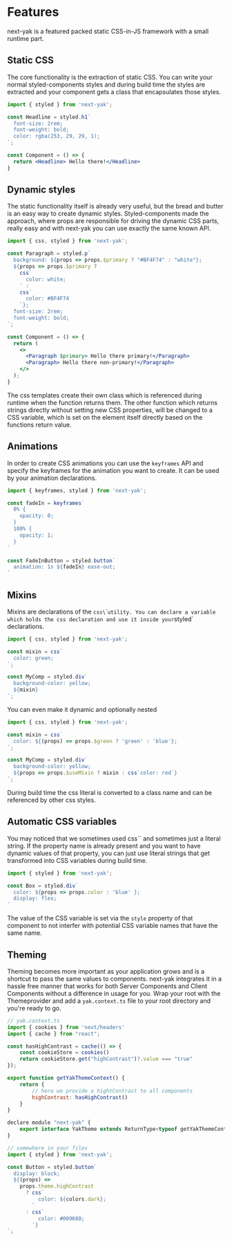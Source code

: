 # Features
next-yak is a featured packed static CSS-in-JS framework with a small runtime part.

## Static CSS

The core functionality is the extraction of static CSS. You can write your normal styled-components
styles and during build time the styles are extracted and your component gets a class that encapsulates
those styles.

```jsx
import { styled } from 'next-yak';

const Headline = styled.h1`
  font-size: 2rem;
  font-weight: bold;
  color: rgba(253, 29, 29, 1);
`;

const Component = () => {
  return <Headline> Hello there!</Headline>
}
```

## Dynamic styles

The static functionality itself is already very useful, but the bread and butter is an easy way to 
create dynamic styles. Styled-components made the approach, where props are responsible for driving the
dynamic CSS parts, really easy and with next-yak you can use exactly the same known API.

```jsx
import { css, styled } from 'next-yak';

const Paragraph = styled.p`
  background: ${props => props.$primary ? "#BF4F74" : "white"};
  ${props => props.$primary ? 
    css`
      color: white; 
    ` : 
    css`
      color: #BF4F74
    `};
  font-size: 2rem;
  font-weight: bold;
`;

const Component = () => {
  return (
    <>
      <Paragraph $primary> Hello there primary!</Paragraph>
      <Paragraph> Hello there non-primary!</Paragraph>
    </>
  );
}
```

The css templates create their own class which is referenced during runtime when the function returns them.
The other function which returns strings directly without setting new CSS properties, will be changed to
a CSS variable, which is set on the element itself directly based on the functions return value.

## Animations

In order to create CSS animations you can use the `keyframes` API and specify the keyframes for the animation
you want to create. It can be used by your animation declarations.

```jsx
import { keyframes, styled } from 'next-yak';

const fadeIn = keyframes`
  0% {
    opacity: 0;
  }
  100% {
    opacity: 1;
  }
`

const FadeInButton = styled.button`
  animation: 1s ${fadeIn} ease-out;
`
```

## Mixins

Mixins are declarations of the `css\`\`` utility. You can declare a variable which holds the css declaration and
use it inside your `styled` declarations.

```jsx
import { css, styled } from 'next-yak';

const mixin = css`
  color: green;
`;

const MyComp = styled.div`
  background-color: yellow;
  ${mixin}
`;
```

You can even make it dynamic and optionally nested

```jsx
import { css, styled } from 'next-yak';

const mixin = css`
  color: ${(props) => props.$green ? 'green' : 'blue'};
`;

const MyComp = styled.div`
  background-color: yellow;
  ${props => props.$useMixin ? mixin : css`color: red`}
`;
```

During build time the css literal is converted to a class name and can be referenced by other css styles.

## Automatic CSS variables

You may noticed that we sometimes used css`` and sometimes just a literal string. If the property name is already
present and you want to have dynamic values of that property, you can just use literal strings that get transformed
into CSS variables during build time.

```jsx
import { styled } from 'next-yak';

const Box = styled.div`
  color: ${props => props.color : 'blue' };
  display: flex;
`
```

The value of the CSS variable is set via the `style` property of that component to not interfer with potential
CSS variable names that have the same name.

## Theming

Theming becomes more important as your application grows and is a shortcut to pass the same values to components.
next-yak integrates it in a hassle free manner that works for both Server Components and Client Components without
a difference in usage for you. Wrap your root with the Themeprovider and add a `yak.context.ts` file to your root directory
and you're ready to go.

```jsx
// yak.context.ts
import { cookies } from 'next/headers'
import { cache } from "react";

const hasHighContrast = cache(() => {
    const cookieStore = cookies()
    return cookieStore.get("highContrast")?.value === "true"
});

export function getYakThemeContext() {
    return {
        // here we provide a hightContrast to all components
        highContrast: hasHighContrast()
    }
}

declare module "next-yak" {
    export interface YakTheme extends ReturnType<typeof getYakThemeContext> { }
}
```

```jsx
// somewhere in your files
import { styled } from 'next-yak';

const Button = styled.button`
  display: block;
  ${(props) =>
    props.theme.highContrast
      ? css`
          color: ${colors.dark};
        `
      : css`
          color: #009688;
        `}
`;
```



